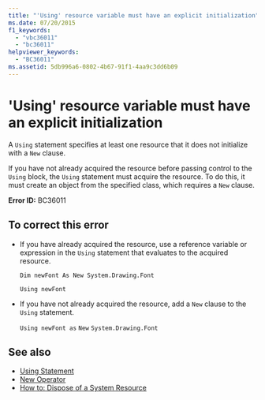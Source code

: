 ```yaml
---
title: "'Using' resource variable must have an explicit initialization"
ms.date: 07/20/2015
f1_keywords: 
  - "vbc36011"
  - "bc36011"
helpviewer_keywords: 
  - "BC36011"
ms.assetid: 5db996a6-0802-4b67-91f1-4aa9c3dd6b09
---
```

# 'Using' resource variable must have an explicit initialization
A `Using` statement specifies at least one resource that it does not initialize with a `New` clause.  
  
 If you have not already acquired the resource before passing control to the `Using` block, the `Using` statement must acquire the resource. To do this, it must create an object from the specified class, which requires a `New` clause.  
  
 **Error ID:** BC36011  
  
## To correct this error  
  
- If you have already acquired the resource, use a reference variable or expression in the `Using` statement that evaluates to the acquired resource.  
  
     `Dim newFont As New System.Drawing.Font`  
  
     `Using newFont`  
  
- If you have not already acquired the resource, add a `New` clause to the `Using` statement.  
  
     `Using newFont as`   `New`   `System.Drawing.Font`  
  
## See also

- [Using Statement](../../visual-basic/language-reference/statements/using-statement.md)
- [New Operator](../../visual-basic/language-reference/operators/new-operator.md)
- [How to: Dispose of a System Resource](../../visual-basic/programming-guide/language-features/control-flow/how-to-dispose-of-a-system-resource.md)
